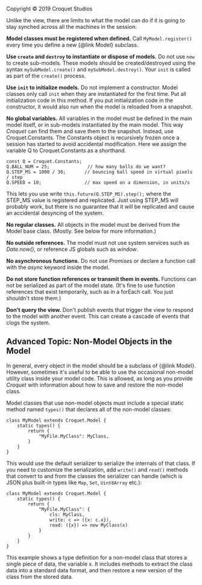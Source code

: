 Copyright © 2019 Croquet Studios

Unlike the view, there are limits to what the model can do if it is going to stay synched across all the machines in the session:

**Model classes must be registered when defined.** Call `MyModel.register()` every time you define a new {@link Model} subclass.

**Use `create` and `destroy` to instantiate or dispose of models.** Do not use `new` to create sub-models. These models should be created/destroyed using the syntax `mySubModel.create()` and `mySubModel.destroy()`. Your `init` is called as part of the `create()` process.

**Use `init` to initialize models.** Do not implement a constructor. Model classes only call `init` when they are instantiated for the first time. Put all initialization code in this method. If you put initialization code in the constructor, it would also run when the model is reloaded from a snapshot.

**No global variables.** All variables in the model must be defined in the main model itself, or in sub-models instantiated by the main model. This way _Croquet_ can find them and save them to the snapshot. Instead, use Croquet.Constants. The Constants object is recursively frozen once a session has started to avoid accidental modification. Here we assign the variable Q to Croquet.Constants as a shorthand.

```
const Q = Croquet.Constants;
Q.BALL_NUM = 25;              // how many balls do we want?
Q.STEP_MS = 1000 / 30;       // bouncing ball speed in virtual pixels / step
Q.SPEED = 10;                // max speed on a dimension, in units/s
```

This lets you use write ```this.future(Q.STEP_MS).step();``` where the STEP_MS value is registered and replicated. Just using STEP_MS will probably work, but there is no guarantee that it will be replicated and cause an accidental desyncing of the system.

**No regular classes.** All objects in the model must be derived from the Model base class. (Mostly. See below for more information.)

**No outside references.** The model must not use system services such as _Date.now()_, or reference JS globals such as _window_.

**No asynchronous functions.** Do not use _Promises_ or declare a function call with the _async_ keyword inside the model.

**Do not store function references or transmit them in events.** Functions can not be serialized as part of the model state. (It's fine to use function references that exist temporarily, such as in a forEach call. You just shouldn't store them.)

**Don't query the view.** Don't publish events that trigger the view to respond to the model with another event. This can create a cascade of events that clogs the system.



## Advanced Topic: Non-Model Objects in the Model

In general, every object in the model should be a subclass of {@link Model}. However, sometimes it's useful to be able to use the occasional non-model utility class inside your model code. This is allowed, as long as you provide _Croquet_ with information about how to save and restore the non-model class.

Model classes that use non-model objects must include a special static method named `types()` that declares all of the non-model classes:

```
class MyModel extends Croquet.Model {
    static types() {
        return {
            "MyFile.MyClass": MyClass,
        }
    }
}
```

This would use the default serializer to serialize the internals of that class. If you need to customize the serialization, add `write()` and `read()` methods that convert to and from the classes the serializer can handle (which is JSON plus built-in types like `Map`, `Set`, `Uint8Array` etc.):

```
class MyModel extends Croquet.Model {
    static types() {
        return {
            "MyFile.MyClass": {
                cls: MyClass,
                write: c => ({x: c.x}),
                read: ({x}) => new MyClass(x)
            }
        }
    }
}
```

This example shows a type definition for a non-model class that stores a single piece of data, the variable x. It includes methods to extract the class data into a standard data format, and then restore a new version of the class from the stored data.
